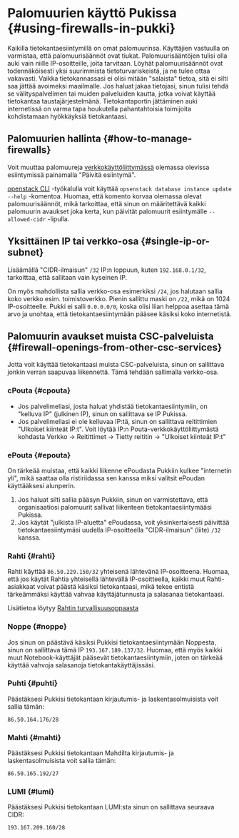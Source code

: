 
# Palomuurien käyttö Pukissa {#using-firewalls-in-pukki}

Kaikilla tietokantaesiintymillä on omat palomuurinsa. Käyttäjien vastuulla on varmistaa, että palomuurisäännöt ovat tiukat. Palomuurisääntöjen tulisi olla auki vain niille IP-osoitteille, joita tarvitaan. Löyhät palomuurisäännöt ovat todennäköisesti yksi suurimmista tietoturvariskeistä, ja ne tulee ottaa vakavasti. Vaikka tietokannassasi ei olisi mitään "salaista" tietoa, sitä ei silti saa jättää avoimeksi maailmalle. Jos haluat jakaa tietojasi, sinun tulisi tehdä se välityspalvelimen tai muiden palveluiden kautta, jotka voivat käyttää tietokantaa taustajärjestelmänä. Tietokantaportin jättäminen auki internetissä on varma tapa houkutella pahantahtoisia toimijoita kohdistamaan hyökkäyksiä tietokantaasi.

## Palomuurien hallinta {#how-to-manage-firewalls}

Voit muuttaa palomuureja [verkkokäyttöliittymässä](https://pukki.dbaas.csc.fi) olemassa olevissa
esiintymissä painamalla "Päivitä esiintymä".

[openstack CLI](cli.md) -työkalulla voit käyttää `opsenstack database instance update --help` -komentoa.
Huomaa, että komento korvaa olemassa olevat palomuurisäännöt, mikä tarkoittaa, että sinun on määritettävä
kaikki palomuurin avaukset joka kerta, kun päivität palomuurit esiintymälle `--allowed-cidr` -lipulla.

## Yksittäinen IP tai verkko-osa {#single-ip-or-subnet}

Lisäämällä "CIDR-ilmaisun" `/32` IP:n loppuun, kuten `192.168.0.1/32`, tarkoittaa, että sallitaan vain kyseinen IP.

On myös mahdollista sallia verkko-osa esimerkiksi `/24`, jos halutaan sallia koko verkko esim.
toimistoverkko. Pienin sallittu maski on `/22`, mikä on 1024 IP-osoitteelle.
Pukki ei salli `0.0.0.0/0`, koska olisi liian helppoa asettaa tämä arvo ja unohtaa, että tietokantaesiintymään pääsee käsiksi koko internetistä.

## Palomuurin avaukset muista CSC-palveluista {#firewall-openings-from-other-csc-services}

Jotta voit käyttää tietokantaasi muista CSC-palveluista, sinun on sallittava jonkin verran saapuvaa liikennettä.
Tämä tehdään sallimalla verkko-osa.

### cPouta {#cpouta}

* Jos palvelimellasi, josta haluat yhdistää tietokantaesiintymiin, on "kelluva IP"
(julkinen IP), sinun on sallittava se IP Pukissa.
* Jos palvelimellasi ei ole kelluvaa IP:tä, sinun on sallittava reitittimien "Ulkoiset kiinteät IP:t".
Voit löytää IP:n Pouta-verkkokäyttöliittymästä kohdasta Verkko -> Reitittimet -> Tietty reititin ->
"Ulkoiset kiinteät IP:t"

### ePouta {#epouta}

On tärkeää muistaa, että kaikki liikenne ePoudasta Pukkiin kulkee "internetin yli",
mikä saattaa olla ristiriidassa sen kanssa miksi valitsit ePoudan käyttääksesi alunperin.

1. Jos haluat silti sallia pääsyn Pukkiin, sinun on varmistettava, että organisaatiosi palomuurit
sallivat liikenteen tietokantaesiintymääsi Pukissa.
2. Jos käytät "julkista IP-aluetta" ePoudassa, voit yksinkertaisesti päivittää tietokantaesiintymäsi
uudella IP-osoitteella "CIDR-ilmaisun" (liite) `/32` kanssa.

### Rahti {#rahti}

Rahti käyttää `86.50.229.150/32` yhteisenä lähtevänä IP-osoitteena. Huomaa, että jos käytät
Rahtia yhteisellä lähtevällä IP-osoitteella, kaikki muut Rahti-asiakkaat voivat päästä käsiksi tietokantaasi,
mikä tekee entistä tärkeämmäksi käyttää vahvaa käyttäjätunnusta ja salasanaa tietokantaasi.

Lisätietoa löytyy [Rahtin turvallisuusoppaasta](../rahti/security-guide.md)

### Noppe {#noppe}
Jos sinun on päästävä käsiksi Pukkisi tietokantaesiintymään Noppesta, sinun on sallittava tämä IP
`193.167.189.137/32`. Huomaa, että myös kaikki muut Notebook-käyttäjät pääsevät tietokantaesiintymiin,
joten on tärkeää käyttää vahvoja salasanoja tietokantakäyttäjissäsi.

### Puhti {#puhti}

Päästäksesi Pukkisi tietokantaan kirjautumis- ja laskentasolmuisista voit sallia tämän:

```
86.50.164.176/28
```

<!--
Jos haluat vieläkin tiukempia sääntöjä, voit rajoittaa sen vain näihin
puhti-nat-[1,2].csc.fi ja puhti-login[11-15].csc.fi
-->

### Mahti {#mahti}

Päästäksesi Pukkisi tietokantaan Mahdilta kirjautumis- ja laskentasolmuisista voit sallia tämän:

```
86.50.165.192/27
```

<!--
Vaihtoehdoista:
86.50.165.192/27
86.50.165.200/30 + 86.50.165.208/28
86.50.165.200/30 + 86.50.165.208/29 + 86.50.165.216/32
86.50.165.200/30 + 86.50.165.211/32 + 86.50.165.212/30 + 86.50.165.216/32
-->

### LUMI {#lumi}

Päästäksesi Pukkisi tietokantaan LUMI:sta sinun on sallittava seuraava CIDR:

```
193.167.209.160/28
```
